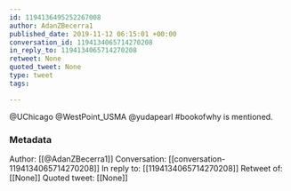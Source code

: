 ```yaml
---
id: 1194136495252267008
author: AdanZBecerra1
published_date: 2019-11-12 06:15:01 +00:00
conversation_id: 1194134065714270208
in_reply_to: 1194134065714270208
retweet: None
quoted_tweet: None
type: tweet
tags:

---
```


@UChicago @WestPoint_USMA @yudapearl #bookofwhy is mentioned.

### Metadata

Author: [[@AdanZBecerra1]]
Conversation: [[conversation-1194134065714270208]]
In reply to: [[1194134065714270208]]
Retweet of: [[None]]
Quoted tweet: [[None]]
